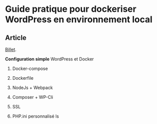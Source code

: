 # Guide pratique pour dockeriser WordPress en environnement local



## Article


[Billet](https://stephane-arrami.com/?p=9751).

 **Configuration simple** WordPress et Docker

1. Docker-compose

2. Dockerfile

3. NodeJs + Webpack

4. Composer + WP-Cli

5. SSL

6. PHP.ini personnalisé
ls
